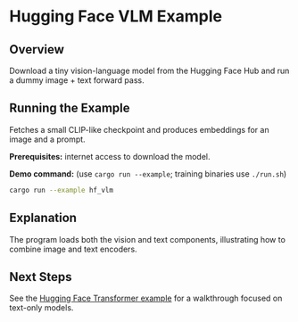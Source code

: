 # Hugging Face VLM Example

## Overview

Download a tiny vision-language model from the Hugging Face Hub and run a dummy image + text forward pass.

## Running the Example
Fetches a small CLIP-like checkpoint and produces embeddings for an image and a prompt.

**Prerequisites:** internet access to download the model.

**Demo command:** (use `cargo run --example`; training binaries use `./run.sh`)

```bash
cargo run --example hf_vlm
```

## Explanation

The program loads both the vision and text components, illustrating how to combine image and text encoders.

## Next Steps

See the [Hugging Face Transformer example](hf_transformer.md) for a walkthrough focused on text-only models.

